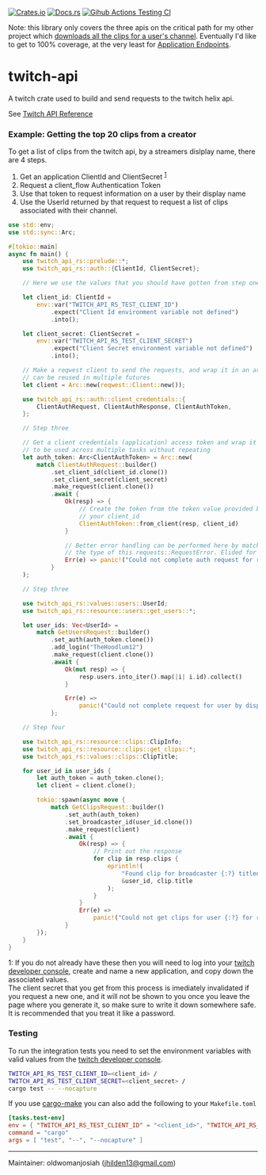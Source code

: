 [![Crates.io](https://img.shields.io/crates/v/twitch-api-rs?style=plastic)](https://crates.io/crates/twitch-api-rs)
[![Docs.rs](https://docs.rs/twitch-api-rs/badge.svg)](https://docs.rs/twitch-api-rs)
[![Gihub Actions Testing CI](https://github.com/oldwomanjosiah/twitch-api.rs/workflows/Rust/badge.svg)](https://github.com/oldwomanjosiah/twitch-api.rs/actions?query=workflow%3ARust)

Note: this library only covers the three apis on the critical path for my other project which [downloads all the clips for a user's channel](https://github.com/oldwomanjosiah/twitch-clip-downloader). Eventually I'd like to get to 100% coverage, at the very least for [Application Endpoints](https://dev.twitch.tv/docs/authentication#types-of-tokens).

# twitch-api

A twitch crate used to build and send requests to
the twitch helix api.

See [Twitch API Reference](https://dev.twitch.tv/docs/)


### Example: Getting the top 20 clips from a creator
To get a list of clips from the twitch api, by a streamers dislplay name, there
are 4 steps.

1) Get an application ClientId and ClientSecret <sup> [1](#getting_credentials) </sup>
2) Request a client_flow Authentication Token
3) Use that token to request information on a user by their display name
4) Use the UserId returned by that request to request a list of clips associated
    with their channel.

```rust
use std::env;
use std::sync::Arc;

#[tokio::main]
async fn main() {
    use twitch_api_rs::prelude::*;
    use twitch_api_rs::auth::{ClientId, ClientSecret};

	// Here we use the values that you should have gotten from step one

    let client_id: ClientId =
        env::var("TWITCH_API_RS_TEST_CLIENT_ID")
            .expect("Client Id environment variable not defined")
            .into();

    let client_secret: ClientSecret =
        env::var("TWITCH_API_RS_TEST_CLIENT_SECRET")
            .expect("Client Secret environment variable not defined")
            .into();

    // Make a reqwest client to send the requests, and wrap it in an arc so it
    // can be reused in multiple futures
    let client = Arc::new(reqwest::Client::new());

    use twitch_api_rs::auth::client_credentials::{
        ClientAuthRequest, ClientAuthResponse, ClientAuthToken,
    };

	// Step three

    // Get a client credentials (application) access token and wrap it in an arc
    // to be used across multiple tasks without repeating
    let auth_token: Arc<ClientAuthToken> = Arc::new(
        match ClientAuthRequest::builder()
            .set_client_id(client_id.clone())
            .set_client_secret(client_secret)
            .make_request(client.clone())
            .await {
                Ok(resp) => {
                    // Create the token from the token value provided by twitch and
                    // your client_id
                    ClientAuthToken::from_client(resp, client_id)
                }

                // Better error handling can be performed here by matching against
                // the type of this requests::RequestError. Elided for conciseness
                Err(e) => panic!("Could not complete auth request for reason {}", e),
            }
    );

	// Step three

    use twitch_api_rs::values::users::UserId;
    use twitch_api_rs::resource::users::get_users::*;

    let user_ids: Vec<UserId> =
        match GetUsersRequest::builder()
            .set_auth(auth_token.clone())
            .add_login("TheHoodlum12")
            .make_request(client.clone())
            .await {
                Ok(mut resp) => {
                    resp.users.into_iter().map(|i| i.id).collect()
                }

                Err(e) =>
                    panic!("Could not complete request for user by display name for reason {}", e),
            };

	// Step four

    use twitch_api_rs::resource::clips::ClipInfo;
    use twitch_api_rs::resource::clips::get_clips::*;
    use twitch_api_rs::values::clips::ClipTitle;

    for user_id in user_ids {
        let auth_token = auth_token.clone();
        let client = client.clone();

        tokio::spawn(async move {
            match GetClipsRequest::builder()
                .set_auth(auth_token)
                .set_broadcaster_id(user_id.clone())
                .make_request(client)
                .await {
                    Ok(resp) => {
                        // Print out the response
                        for clip in resp.clips {
                            eprintln!(
                                "Found clip for broadcaster {:?} titled {:?}",
                                &user_id, clip.title
                            );
                        }
                    }
                    Err(e) =>
                        panic!("Could not get clips for user {:?} for reason {}", user_id, e),
                }
        });
    }
}
```

<a name="getting_credentials">1</a>: If you do not already have these then you will need to
    log into your [twitch developer console](https://dev.twitch.tv/console), create and name a new application, and copy down
    the associated values.  
    The client secret that you get from this process is imediately invalidated if you request a
    new one, and it will not be shown to you once you leave the page where you generate it, so
    make sure to write it down somewhere safe. It is recommended that you treat it like a
    password.

### Testing

To run the integration tests you need to set the environment variables with valid
values from the [twitch developer console](https://dev.twitch.tv/console).

```bash
TWITCH_API_RS_TEST_CLIENT_ID=<client_id> /
TWITCH_API_RS_TEST_CLIENT_SECRET=<client_secret> /
cargo test -- --nocapture
```

If you use [cargo-make](https://crates.io/crates/cargo-make) you can also add the following to your `Makefile.toml`

```toml
[tasks.test-env]
env = { "TWITCH_API_RS_TEST_CLIENT_ID" = "<client_id>", "TWITCH_API_RS_TEST_CLIENT_SECRET" = "<client_secret>" }
command = "cargo"
args = [ "test", "--", "--nocapture" ]
```

-------

Maintainer: oldwomanjosiah (jhilden13@gmail.com)
